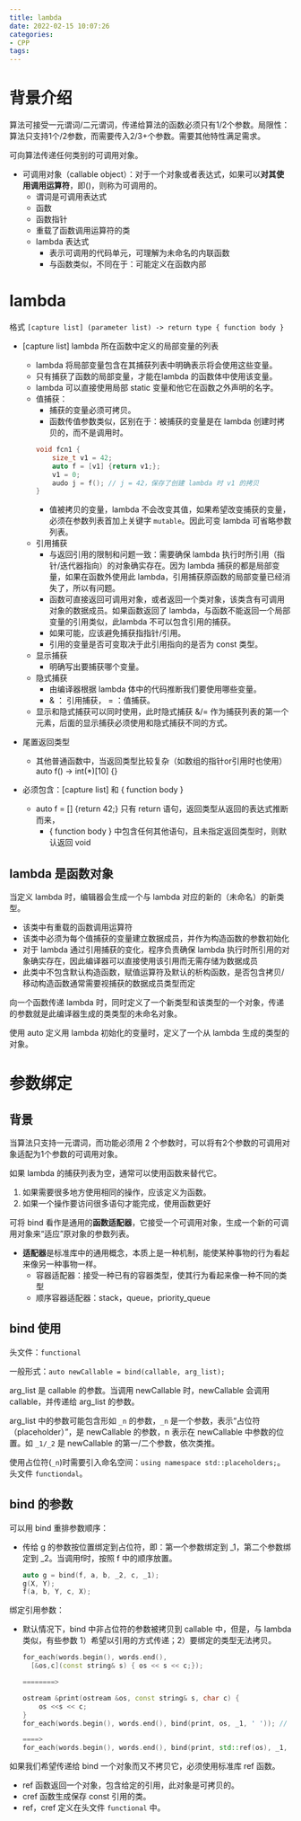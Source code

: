 ```yaml
---
title: lambda
date: 2022-02-15 10:07:26
categories:
- CPP
tags:
---
```


# 背景介绍

算法可接受一元谓词/二元谓词，传递给算法的函数必须只有1/2个参数。局限性：算法只支持1个/2参数，而需要传入2/3+个参数。需要其他特性满足需求。

可向算法传递任何类别的可调用对象。

- 可调用对象（callable object）：对于一个对象或者表达式，如果可以**对其使用调用运算符**，即()，则称为可调用的。
  - 谓词是可调用表达式
  - 函数
  - 函数指针
  - 重载了函数调用运算符的类
  - lambda 表达式
    - 表示可调用的代码单元，可理解为未命名的内联函数
    - 与函数类似，不同在于：可能定义在函数内部

# lambda 

格式 `[capture list] (parameter list) -> return type { function body }`
- [capture list] lambda 所在函数中定义的局部变量的列表
  - lambda 将局部变量包含在其捕获列表中明确表示将会使用这些变量。
  - 只有捕获了函数的局部变量，才能在lambda 的函数体中使用该变量。
  - lambda 可以直接使用局部 static 变量和他它在函数之外声明的名字。
  - 值捕获：
    - 捕获的变量必须可拷贝。
    - 函数传值参数类似，区别在于：被捕获的变量是在 lambda 创建时拷贝的，而不是调用时。
    ```cpp
    void fcn1 {
        size_t v1 = 42;
        auto f = [v1] {return v1;};
        v1 = 0;
        audo j = f(); // j = 42，保存了创建 lambda 时 v1 的拷贝
    }
    ```
    - 值被拷贝的变量，lambda 不会改变其值，如果希望改变捕获的变量，必须在参数列表首加上关键字 `mutable`。因此可变 lambda 可省略参数列表。
  - 引用捕获
    - 与返回引用的限制和问题一致：需要确保 lambda 执行时所引用（指针/迭代器指向）的对象确实存在。因为 lambda 捕获的都是局部变量，如果在函数外使用此 lambda，引用捕获原函数的局部变量已经消失了，所以有问题。
    - 函数可直接返回可调用对象，或者返回一个类对象，该类含有可调用对象的数据成员。如果函数返回了 lambda，与函数不能返回一个局部变量的引用类似，此lambda 不可以包含引用的捕获。
    - 如果可能，应该避免捕获指指针/引用。
    - 引用的变量是否可变取决于此引用指向的是否为 const 类型。
  - 显示捕获
    - 明确写出要捕获哪个变量。
  - 隐式捕获
    - 由编译器根据 lambda 体中的代码推断我们要使用哪些变量。
    - & ： 引用捕获， = ：值捕获。
  - 显示和隐式捕获可以同时使用，此时隐式捕获 &/= 作为捕获列表的第一个元素，后面的显示捕获必须使用和隐式捕获不同的方式。


- 尾置返回类型
  - 其他普通函数中，当返回类型比较复杂（如数组的指针or引用时也使用）auto f() -> int(*)[10] {}
- 必须包含：[capture list] 和 { function body }
  - auto f = [] {return 42;} 只有 return 语句，返回类型从返回的表达式推断而来，
    - { function body } 中包含任何其他语句，且未指定返回类型时，则默认返回 void

## lambda 是函数对象
当定义 lambda 时，编辑器会生成一个与 lambda 对应的新的（未命名）的新类型。
- 该类中有重载的函数调用运算符
- 该类中必须为每个值捕获的变量建立数据成员，并作为构造函数的参数初始化
- 对于 lambda 通过引用捕获的变化，程序负责确保 lambda 执行时所引用的对象确实存在，因此编译器可以直接使用该引用而无需存储为数据成员
- 此类中不包含默认构造函数，赋值运算符及默认的析构函数，是否包含拷贝/移动构造函数通常需要视捕获的数据成员类型而定


向一个函数传递 lambda 时，同时定义了一个新类型和该类型的一个对象，传递的参数就是此编译器生成的类类型的未命名对象。

使用 auto 定义用 lambda 初始化的变量时，定义了一个从 lambda 生成的类型的对象。


# 参数绑定

## 背景

当算法只支持一元谓词，而功能必须用 2 个参数时，可以将有2个参数的可调用对象适配为1个参数的可调用对象。

如果 lambda 的捕获列表为空，通常可以使用函数来替代它。
1. 如果需要很多地方使用相同的操作，应该定义为函数。
2. 如果一个操作要访问很多语句才能完成，使用函数更好

可将 bind 看作是通用的**函数适配器**，它接受一个可调用对象，生成一个新的可调用对象来“适应”原对象的参数列表。

- **适配器**是标准库中的通用概念，本质上是一种机制，能使某种事物的行为看起来像另一种事物一样。
  - 容器适配器：接受一种已有的容器类型，使其行为看起来像一种不同的类型
  - 顺序容器适配器：stack，queue，priority_queue

## bind 使用
头文件：`functional`

一般形式：`auto newCallable = bind(callable, arg_list);`

arg_list 是 callable 的参数。当调用 newCallable 时，newCallable 会调用 callable，并传递给 arg_list 的参数。

arg_list 中的参数可能包含形如 `_n` 的参数，`_n` 是一个参数，表示“占位符（placeholder）”，是 newCallable 的参数，n 表示在 newCallable 中参数的位置。如 `_1/_2` 是 newCallable 的第一/二个参数，依次类推。

使用占位符(`_n`)时需要引入命名空间：`using namespace std::placeholders;`。头文件 `functiondal`。

## bind 的参数
可以用 bind 重排参数顺序：
- 传给 g 的参数按位置绑定到占位符，即：第一个参数绑定到 _1，第二个参数绑定到 _2。当调用f时，按照 f 中的顺序放置。
    ```cpp
    auto g = bind(f, a, b, _2, c, _1);
    g(X, Y);
    f(a, b, Y, c, X);
    ```

绑定引用参数：
- 默认情况下，bind 中非占位符的参数被拷贝到 callable 中，但是，与 lambda 类似，有些参数 1）希望以引用的方式传递；2）要绑定的类型无法拷贝。
  ```cpp
  for_each(words.begin(), words.end(),
    [&os,c](const string& s) { os << s << c;});

  ========>

  ostream &print(ostream &os, const string& s, char c) {
      os <<s << c;
  }
  for_each(words.begin(), words.end(), bind(print, os, _1, ' ')); // 有误， ostream 是可不拷贝的

  ====> 
  for_each(words.begin(), words.end(), bind(print, std::ref(os), _1, ' '));
  ```

如果我们希望传递给 bind 一个对象而又不拷贝它，必须使用标准库 ref 函数。
- ref 函数返回一个对象，包含给定的引用，此对象是可拷贝的。
- cref 函数生成保存 const 引用的类。
- ref，cref 定义在头文件 `functional` 中。









